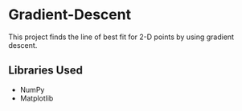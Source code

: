 # Gradient-Descent
This project finds the line of best fit for 2-D points by using gradient descent.

## Libraries Used
- NumPy
- Matplotlib
